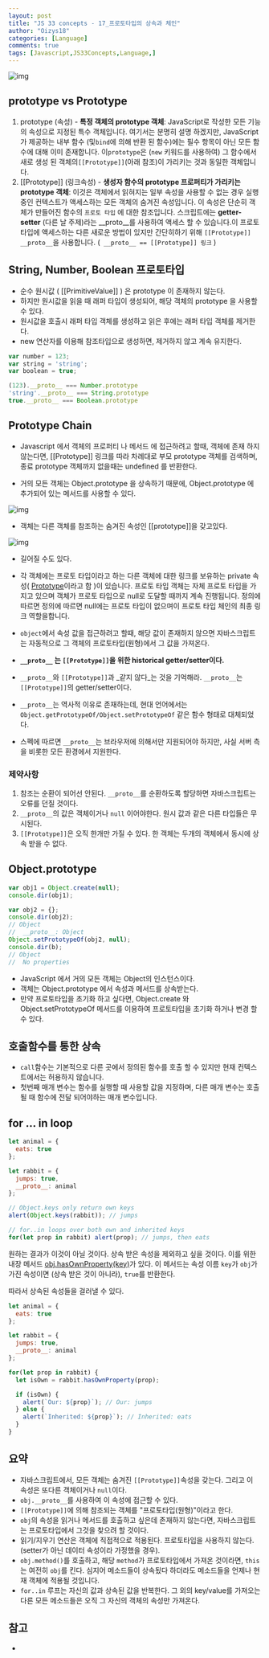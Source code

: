 ```yaml
---
layout: post
title: "JS 33 concepts - 17_프로토타입의 상속과 체인"
author: "Oizys18"
categories: [Language]
comments: true
tags: [Javascript,JS33Concepts,Language,]
---
```


![img](https://camo.githubusercontent.com/666ddb2149ddfaadf7d80c5c344b8cdfc8495529/68747470733a2f2f70726f636573732e66696c65737461636b6170692e636f6d2f63616368653d6578706972793a6d61782f726573697a653d77696474683a313035302f344a4839685230365132536d31467466376b6661)

## prototype vs Prototype

1. prototype (속성) - **특정 객체의 prototype 객체**: JavaScript로 작성한 모든 기능의 속성으로 지정된 특수 객체입니다. 여기서는 분명히 설명 하겠지만, JavaScript가 제공하는 내부 함수 (및`bind`에 의해 반환 된 함수)에는 필수 항목이 아닌 모든 함수에 대해 이미 존재합니다. 이`prototype`은 (`new` 키워드를 사용하여) 그 함수에서 새로 생성 된 객체의`[[Prototype]]`(아래 참조)이 가리키는 것과 동일한 객체입니다.
2. [[Prototype]] (링크속성) - **생성자 함수의 prototype 프로퍼티가 가리키는 prototype 객체**: 이것은 객체에서 읽혀지는 일부 속성을 사용할 수 없는 경우 실행중인 컨텍스트가 액세스하는 모든 객체의 숨겨진 속성입니다. 이 속성은 단순히 객체가 만들어진 함수의 `프로토 타입` 에 대한 참조입니다. 스크립트에는 **getter-setter** (다른 날 주제)라는 __proto__를 사용하여 액세스 할 수 있습니다.이 프로토 타입에 액세스하는 다른 새로운 방법이 있지만 간단히하기 위해 `[[Prototype]]` `__proto__`을 사용합니다. (` __proto__ == [[Prototype]] 링크` )

## String, Number, Boolean 프로토타입

- 순수 원시값 ( [[PrimitiveValue]] ) 은 prototype 이 존재하지 않는다.
- 하지만 원시값을 읽을 때 래퍼 타입이 생성되어, 해당 객체의 prototype 을 사용할 수 있다.
- 원시값을 호출시 래퍼 타입 객체를 생성하고 읽은 후에는 래퍼 타입 객체를 제거한다.
- new 연산자를 이용해 참조타입으로 생성하면, 제거하지 않고 계속 유지한다.

```js
var number = 123;
var string = 'string';
var boolean = true;

(123).__proto__ === Number.prototype
'string'.__proto__ === String.prototype
true.__proto__ === Boolean.prototype
```



## Prototype Chain 

- Javascript 에서 객체의 프로퍼티 나 메서드 에 접근하려고 할때, 객체에 존재 하지 않는다면, [[Prototype]] 링크를 따라 차례대로 부모 prototype 객체를 검색하며, 종료 prototype 객체까지 없을때는 undefined 를 반환한다.

- 거의 모든 객체는 Object.prototype 을 상속하기 때문에, Object.prototype 에 추가되어 있는 메서드를 사용할 수 있다.



![img](https://github.com/Lee-hyuna/33-js-concepts-kr/wiki/resource/yongkwan/17/01.png)

- 객체는 다른 객체를 참조하는 숨겨진 속성인 [[prototype]]을 갖고있다.

![img](https://github.com/Lee-hyuna/33-js-concepts-kr/wiki/resource/yongkwan/17/04.png)

- 길어질 수도 있다.

- 각 객체에는 프로토 타입이라고 하는 다른 객체에 대한 링크를 보유하는 private 속성( [Prototype](https://github.com/Lee-hyuna/33-js-concepts-kr/wiki/Prototype)이라고 함 )이 있습니다. 프로토 타입 객체는 자체 프로토 타입을 가지고 있으며 객체가 프로토 타입으로 null로 도달할 때까지 계속 진행됩니다. 정의에 따르면 정의에 따르면 null에는 프로토 타입이 없으며이 프로토 타입 체인의 최종 링크 역할을합니다.
-  `object`에서 속성 값을 접근하려고 할때, 해당 값이 존재하지 않으면 자바스크립트는 자동적으로 그 객체의 프로토타입(원형)에서 그 값을 가져온다.
- **`__proto__` 는 `[[Prototype]]`을 위한 historical getter/setter이다.**
- `__proto__`와 `[[Prototype]]`과 _같지 않다_는 것을 기억해라. `__proto__`는 `[[Prototype]]`의 getter/setter이다.
- `__proto__`는 역사적 이유로 존재하는데, 현대 언어에서는 `Object.getPrototypeOf/Object.setPrototypeOf` 같은 함수 형태로 대체되었다. 
- 스펙에 따르면 `__proto__`는 브라우저에 의해서만 지원되어야 하지만, 사실 서버 측을 비롯한 모든 환경에서 지원한다. 



### 제약사항

1. 참조는 순환이 되어선 안된다. `__proto__`를 순환하도록 할당하면 자바스크립트는 오류를 던질 것이다.
2. `__proto__`의 값은 객체이거나 `null` 이어야한다. 원시 값과 같은 다른 타입들은 무시된다.
3. `[[Prototype]]`은 오직 한개만 가질 수 있다. 한 객체는 두개의 객체에서 동시에 상속 받을 수 없다.

## Object.prototype

```js
var obj1 = Object.create(null);
console.dir(obj1);

var obj2 = {};
console.dir(obj2);
// Object
//  __proto__: Object
Object.setPrototypeOf(obj2, null);
console.dir(b);
// Object
//  No properties
```

- JavaScript 에서 거의 모든 객체는 Object의 인스턴스이다.
- 객체는 Object.prototype 에서 속성과 메서드를 상속받는다.
- 만약 프로토타입을 초기화 하고 싶다면, Object.create 와 Object.setPrototypeOf 메서드를 이용하여 프로토타입을 초기화 하거나 변경 할 수 있다.



## 호출함수를 통한 상속

- `call`함수는 기본적으로 다른 곳에서 정의된 함수를 호출 할 수 있지만 현재 컨텍스트에서는 허용하지 않습니다. 
- 첫번째 매개 변수는 함수를 실행할 때 사용할 값을 지정하며, 다른 매개 변수는 호출 될 때 함수에 전달 되어야하는 매개 변수입니다.

## for ... in loop

```js
let animal = {
  eats: true
};

let rabbit = {
  jumps: true,
  __proto__: animal
};

// Object.keys only return own keys
alert(Object.keys(rabbit)); // jumps

// for..in loops over both own and inherited keys
for(let prop in rabbit) alert(prop); // jumps, then eats
```

원하는 결과가 이것이 아닐 것이다. 상속 받은 속성을 제외하고 싶을 것이다. 이를 위한 내장 메서드 [obj.hasOwnProperty(key)](https://developer.mozilla.org/en-US/docs/Web/JavaScript/Reference/Global_Objects/Object/hasOwnProperty)가 있다. 이 메서드는 속성 이름 `key`가 `obj`가 가진 속성이면 (상속 받은 것이 아니라), `true`를 반환한다.

따라서 상속된 속성들을 걸러낼 수 있다.

```js
let animal = {
  eats: true
};

let rabbit = {
  jumps: true,
  __proto__: animal
};

for(let prop in rabbit) {
  let isOwn = rabbit.hasOwnProperty(prop);

  if (isOwn) {
    alert(`Our: ${prop}`); // Our: jumps
  } else {
    alert(`Inherited: ${prop}`); // Inherited: eats
  }
}
```

## 요약

- 자바스크립트에서, 모든 객체는 숨겨진 `[[Prototype]]`속성을 갖는다. 그리고 이 속성은 또다른 객체이거나 `null`이다.
- `obj.__proto__`를 사용하여 이 속성에 접근할 수 있다.
- `[[Prototype]]`에 의해 참조되는 객체를 "프로토타입(원형)"이라고 한다.
- `obj`의 속성을 읽거나 메서드를 호출하고 싶은데 존재하지 않는다면, 자바스크립트는 프로토타입에서 그것을 찾으려 할 것이다.
- 읽기/지우기 연산은 객체에 직접적으로 적용된다. 프로토타입을 사용하지 않는다.(setter가 아닌 데이터 속성이라 가정했을 경우).
- `obj.method()`를 호출하고, 해당 `method`가 프로토타입에서 가져온 것이라면, `this`는 여전히 `obj`를 킨다. 심지어 메소드들이 상속됬다 하더라도 메소드들을 언제나 현재 객체에 적용될 것입니다.
- `for..in` 루프는 자신의 값과 상속된 값을 반복한다. 그 외의 key/value를 가져오는 다른 모든 메소드들은 오직 그 자신의 객체의 속성만 가져온다.





## 참고

- [Javascript 와 Prototype 프로토 타입]:https://medium.com/@pks2974/javascript-%EC%99%80-prototype-%ED%94%84%EB%A1%9C%ED%86%A0-%ED%83%80%EC%9E%85-515f759bff79(https://medium.com/@pks2974/javascript-와-prototype-프로토-타입-515f759bff79)